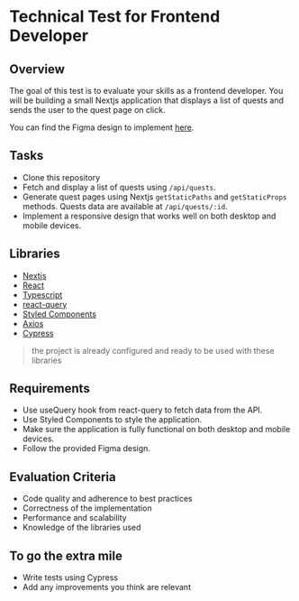 # Technical Test for Frontend Developer

## Overview

The goal of this test is to evaluate your skills as a frontend developer. You will be building a small Nextjs application that displays a list of quests and sends the user to the quest page on click.

You can find the Figma design to implement [here](https://www.figma.com/file/NsOrfryi2VoVTmQCEM4vt3/Front-end-Application?node-id=0%3A1&t=66RyEXHpyshdytVl-1).

## Tasks

- Clone this repository
- Fetch and display a list of quests using `/api/quests`.
- Generate quest pages using Nextjs `getStaticPaths` and `getStaticProps` methods. Quests data are available at `/api/quests/:id`.
- Implement a responsive design that works well on both desktop and mobile devices.

## Libraries

- [Nextjs](https://nextjs.org/)
- [React](https://reactjs.org/)
- [Typescript](https://www.typescriptlang.org/)
- [react-query](https://react-query.tanstack.com/)
- [Styled Components](https://styled-components.com/)
- [Axios](https://axios-http.com/)
- [Cypress](https://www.cypress.io/)

> the project is already configured and ready to be used with these libraries

## Requirements

- Use useQuery hook from react-query to fetch data from the API.
- Use Styled Components to style the application.
- Make sure the application is fully functional on both desktop and mobile devices.
- Follow the provided Figma design.

## Evaluation Criteria

- Code quality and adherence to best practices
- Correctness of the implementation
- Performance and scalability
- Knowledge of the libraries used

## To go the extra mile

- Write tests using Cypress
- Add any improvements you think are relevant
